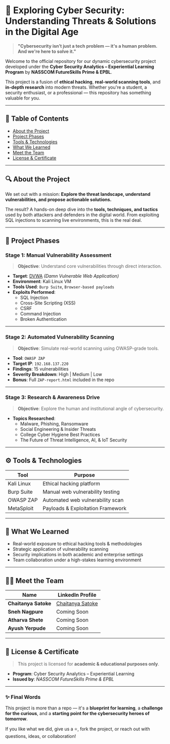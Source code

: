 # 🚀 Exploring Cyber Security: Understanding Threats & Solutions in the Digital Age

> **"Cybersecurity isn’t just a tech problem — it's a human problem. And we're here to solve it."**

Welcome to the official repository for our dynamic cybersecurity project developed under the **Cyber Security Analytics – Experiential Learning Program** by **NASSCOM FutureSkills Prime & EPBL**.

This project is a fusion of **ethical hacking**, **real-world scanning tools**, and **in-depth research** into modern threats. Whether you're a student, a security enthusiast, or a professional — this repository has something valuable for you.

---

## 📌 Table of Contents
- [About the Project](#-about-the-project)
- [Project Phases](#-project-phases)
- [Tools & Technologies](#-tools--technologies)
- [What We Learned](#-what-we-learned)
- [Meet the Team](#-meet-the-team)
- [License & Certificate](#-license--certificate)

---

## 🔍 About the Project

We set out with a mission: **Explore the threat landscape, understand vulnerabilities, and propose actionable solutions.** 

The result? A hands-on deep dive into the **tools, techniques, and tactics** used by both attackers and defenders in the digital world. From exploiting SQL injections to scanning live environments, this is the real deal.

---

## 🧭 Project Phases

### **Stage 1: Manual Vulnerability Assessment**
> **Objective**: Understand core vulnerabilities through direct interaction.

- **Target**: [DVWA](http://www.dvwa.co.uk/) *(Damn Vulnerable Web Application)*
- **Environment**: Kali Linux VM
- **Tools Used**: `Burp Suite`, `Browser-based payloads`
- **Exploits Performed**:
  - SQL Injection
  - Cross-Site Scripting (XSS)
  - CSRF
  - Command Injection
  - Broken Authentication

---

### **Stage 2: Automated Vulnerability Scanning**
> **Objective**: Simulate real-world scanning using OWASP-grade tools.

- **Tool**: `OWASP ZAP`
- **Target IP**: `192.168.137.220`
- **Findings**: 15 vulnerabilities
- **Severity Breakdown**: High | Medium | Low
- **Bonus**: Full `ZAP-report.html` included in the repo

---

### **Stage 3: Research & Awareness Drive**
> **Objective**: Explore the human and institutional angle of cybersecurity.

- **Topics Researched**:
  - Malware, Phishing, Ransomware
  - Social Engineering & Insider Threats
  - College Cyber Hygiene Best Practices
  - The Future of Threat Intelligence, AI, & IoT Security

---

## ⚙️ Tools & Technologies

| Tool         | Purpose                          |
|--------------|----------------------------------|
| Kali Linux   | Ethical hacking platform         |
| Burp Suite   | Manual web vulnerability testing |
| OWASP ZAP    | Automated web vulnerability scan |
| MetaSploit   | Payloads & Exploitation Framework|

---

## 🌟 What We Learned

- Real-world exposure to ethical hacking tools & methodologies
- Strategic application of vulnerability scanning
- Security implications in both academic and enterprise settings
- Team collaboration under a high-stakes learning environment

---

## 👨‍💻 Meet the Team

| Name                | LinkedIn Profile                                                                 |
|---------------------|----------------------------------------------------------------------------------|
| **Chaitanya Satoke**| [Chaitanya Satoke](https://www.linkedin.com/in/chaitanya-satoke)                |
| **Sneh Nagpure**    | Coming Soon                                                                      |
| **Atharva Shete**   | Coming Soon                                                                      |
| **Ayush Yerpude**   | Coming Soon                                                                      |

---

## 🏅 License & Certificate

> This project is licensed for **academic & educational purposes only**.

- **Program**: Cyber Security Analytics – Experiential Learning
- **Issued by**: *NASSCOM FutureSkills Prime & EPBL*

---

### ✨ Final Words

This project is more than a repo — it's a **blueprint for learning**, a **challenge for the curious**, and a **starting point for the cybersecurity heroes of tomorrow**.

If you like what we did, give us a ⭐, fork the project, or reach out with questions, ideas, or collaboration!
